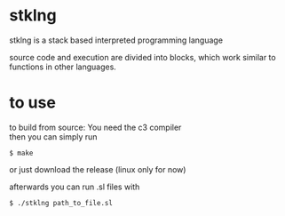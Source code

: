 # stklng

stklng is a stack based interpreted programming language

source code and execution are divided into blocks, which work similar to functions in other languages. 

# to use

to build from source:
    You need the c3 compiler    
    then you can simply run
```console
$ make
```

or just download the release (linux only for now)

afterwards you can run .sl files with 
```console
$ ./stklng path_to_file.sl
```
